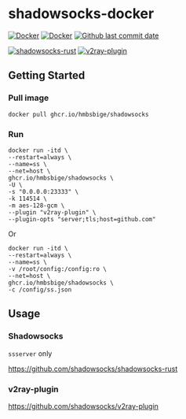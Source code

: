 # shadowsocks-docker
[![Docker](https://github.com/HMBSbige/shadowsocks-docker/actions/workflows/Docker.yml/badge.svg)](https://github.com/HMBSbige/shadowsocks-docker/actions/workflows/Docker.yml)
[![Docker](https://img.shields.io/badge/shadowsocks-blue?label=Docker&logo=docker)](https://github.com/users/HMBSbige/packages/container/package/shadowsocks)
[![Github last commit date](https://img.shields.io/github/last-commit/HMBSbige/shadowsocks-docker.svg?label=Updated&logo=github)](https://github.com/HMBSbige/shadowsocks-docker/commits)

[![shadowsocks-rust](https://img.shields.io/badge/v1.10.8-dea584?label=shadowsocks-rust&logo=github)](https://github.com/shadowsocks/shadowsocks-rust)
[![v2ray-plugin](https://img.shields.io/badge/v1.3.1-00add8?label=v2ray-plugin&logo=github)](https://github.com/shadowsocks/v2ray-plugin)

## Getting Started

### Pull image
```
docker pull ghcr.io/hmbsbige/shadowsocks
```

### Run
```
docker run -itd \
--restart=always \
--name=ss \
--net=host \
ghcr.io/hmbsbige/shadowsocks \
-U \
-s "0.0.0.0:23333" \
-k 114514 \
-m aes-128-gcm \
--plugin "v2ray-plugin" \
--plugin-opts "server;tls;host=github.com"
```

Or

```
docker run -itd \
--restart=always \
--name=ss \
-v /root/config:/config:ro \
--net=host \
ghcr.io/hmbsbige/shadowsocks \
-c /config/ss.json
```

## Usage

### Shadowsocks
`ssserver` only

https://github.com/shadowsocks/shadowsocks-rust

### v2ray-plugin
https://github.com/shadowsocks/v2ray-plugin
